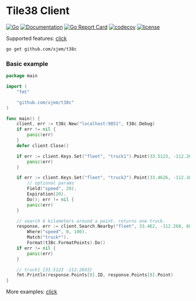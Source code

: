 # Tile38 Client
[![Go](https://github.com/xjem/t38c/workflows/Go/badge.svg)](https://github.com/xjem/t38c/actions)
[![Documentation](https://pkg.go.dev/badge/github.com/xjem/t38c)](https://pkg.go.dev/github.com/xjem/t38c?tab=doc)
[![Go Report Card](https://goreportcard.com/badge/github.com/xjem/t38c)](https://goreportcard.com/report/github.com/xjem/t38c)
[![codecov](https://codecov.io/gh/zweihander/tile38-client/branch/master/graph/badge.svg)](https://codecov.io/gh/axvq/tile38-client)
[![license](https://img.shields.io/github/license/axvq/tile38-client.svg)](https://github.com/xjem/t38c/blob/master/LICENSE)

Supported features: [click](TODO.md)

```
go get github.com/xjem/t38c
```

### Basic example

```go
package main

import (
	"fmt"

	"github.com/xjem/t38c"
)

func main() {
	client, err := t38c.New("localhost:9851", t38c.Debug)
	if err != nil {
		panic(err)
	}
	defer client.Close()

	if err := client.Keys.Set("fleet", "truck1").Point(33.5123, -112.2693).Do(); err != nil {
		panic(err)
	}

	if err := client.Keys.Set("fleet", "truck2").Point(33.4626, -112.1695).
		// optional params
		Field("speed", 20).
		Expiration(20).
		Do(); err != nil {
		panic(err)
	}

	// search 6 kilometers around a point. returns one truck.
	response, err := client.Search.Nearby("fleet", 33.462, -112.268, 6000).
		Where("speed", 0, 100).
		Match("truck*").
		Format(t38c.FormatPoints).Do()
	if err != nil {
		panic(err)
	}

	// truck1 {33.5123 -112.2693}
	fmt.Println(response.Points[0].ID, response.Points[0].Point)
}
```
More examples: [click](examples)
